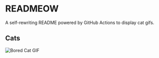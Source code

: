 # READMEOW

A self-rewriting README powered by GitHub Actions to display cat gifs.

## Cats

![Bored Cat GIF](https://media3.giphy.com/media/mlvseq9yvZhba/200.gif?cid=9acd02daaufc6r9v5sqbly2tegcr4t2wq4y6vxo8h9cadlko&ep=v1_gifs_search&rid=200.gif&ct=g)

